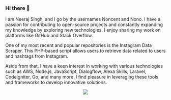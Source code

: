 ### Hi there 👋

I am Neeraj Singh, and I go by the usernames Noncent and Nono. I have a passion for contributing to open-source projects and constantly expanding my knowledge by exploring new technologies. I enjoy sharing my work on platforms like GitHub and Stack Overflow.

One of my most recent and popular repositories is the Instagram Data Scraper. This PHP-based script allows users to retrieve data related to users and hashtags from Instagram.

Aside from that, I have a keen interest in working with various technologies such as AWS, Node.js, JavaScript, Dialogflow, Alexa Skills, Laravel, CodeIgniter, Go, and many more. I find pleasure in leveraging these tools and frameworks to develop innovative solutions.

<center><img align="center" src="https://github-readme-stats.vercel.app/api?username=noncent&show_icons=true&theme=buefy" /></center>

